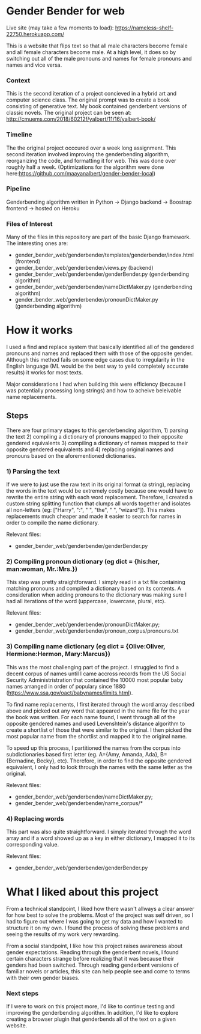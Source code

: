 # Gender Bender for web
Live site (may take a few moments to load): https://nameless-shelf-22750.herokuapp.com/

This is a website that flips text so that all male characters become female and all female characters become male. At a high level, it does so by switching out all of the male pronouns and names for female pronouns and names and vice versa. 

### Context
This is the second iteration of a project concieved in a hybrid art and computer science class. The original prompt was to create a book consisting of generative text. My book contained genderbent versions of classic novels. The original project can be seen at: http://cmuems.com/2018/60212f/yalbert/11/16/yalbert-book/

### Timeline
The the original project occcured over a week long assignment. This second iteration involved improving the genderbending algorithm, reorganizing the code, and formatting it for web. This was done over roughly half a week. (Optimizations for the algorithm were done here:https://github.com/maayanalbert/gender-bender-local)

### Pipeline
Genderbending algorithm written in Python -> Django backend -> Boostrap frontend -> hosted on Heroku

### Files of Interest
Many of the files in this repository are part of the basic Django framework. The interesting ones are:
- gender_bender_web/genderbender/templates/genderbender/index.html (frontend)
- gender_bender_web/genderbender/views.py (backend)
- gender_bender_web/genderbender/genderBender.py (genderbending algorithm)
- gender_bender_web/genderbender/nameDictMaker.py (genderbending algorithm)
- gender_bender_web/genderbender/pronounDictMaker.py (genderbending algorithm)

# How it works
I used a find and replace system that basically identified all of the gendered pronouns and names and replaced them with those of the opposite gender. Although this method fails on some edge cases due to irregularity in the English language (ML would be the best way to yeild completely accurate results) it works for most texts.

Major considerations I had when building this were efficiency (because I was potentially processing long strings) and how to acheive beleivable name replacements. 

## Steps
There are four primary stages to this genderbending algorithm, 1) parsing the text 2) compiling a dictionary of pronouns mapped to their opposite gendered equivalents 3) compiling a dictionary of names mapped to their opposite gendered equivalents and 4) replacing original names and pronouns based on the aforementioned dictionaries.

### 1) Parsing the text
If we were to just use the raw text in its original format (a string), replacing the words in the text would be extremely costly because one would have to rewrite the entire string with each word replacement. Therefore, I created a custom string splitting function that clumps all words together and isolates all non-letters (eg: ["Harry", ":", " ", "the", " ", "wizard"]). This makes replacements much cheaper and made it easier to search for names in order to compile the name dictionary.

Relevant files: 
- gender_bender_web/genderbender/genderBender.py

### 2) Compiling pronoun dictionary (eg dict = {his:her, man:woman, Mr.:Mrs.})
This step was pretty straightforward. I simply read in a txt file containing matching pronouns and compiled a dictionary based on its contents. A consideration when adding pronouns to the dictionary was making sure I had all iterations of the word (uppercase, lowercase, plural, etc). 

Relevant files: 
- gender_bender_web/genderbender/pronounDictMaker.py; 
- gender_bender_web/genderbender/pronoun_corpus/pronouns.txt

### 3) Compiling name dictionary (eg dict = {Olive:Oliver, Hermione:Hermon, Mary:Marcus})
This was the most challenging part of the project. I struggled to find a decent corpus of names until I came accross records from the US Social Security Administristration that contained the 10000 most popular baby names arranged in order of populary since 1880 (https://www.ssa.gov/oact/babynames/limits.html).

To find name replacements, I first iterated through the word array described above and picked out any word that appeared in the name file for the year the book was written. For each name found, I went through all of the opposite gendered names and used Levenshtein's distance algorithm to create a shortlist of those that were similar to the original. I then picked the most popular name from the shortlist and mapped it to the original name.

To speed up this process, I partitioned the names from the corpus into subdictionaries based first letter (eg. A={Amy, Amanda, Ada}, B={Bernadine, Becky}, etc). Therefore, in order to find the opposite gendered equivalent, I only had to look through the names with the same letter as the original.

Relevant files: 
- gender_bender_web/genderbender/nameDictMaker.py; 
- gender_bender_web/genderbender/name_corpus/*

### 4) Replacing words
This part was also quite straightforward. I simply iterated through the word array and if a word showed up as a key in either dictionary, I mapped it to its corresponding value.

Relevant files:
- gender_bender_web/genderbender/genderBender.py


# What I liked about this project
From a technical standpoint, I liked how there wasn't allways a clear answer for how best to solve the problems. Most of the project was self driven, so I had to figure out where I was going to get my data and how I wanted to structure it on my own. I found the process of solving these problems and seeing the results of my work very rewarding.

From a social standpoint, I like how this project raises awareness about gender expectations. Reading through the genderbent novels, I found certain characters strange before realizing that it was because their genders had been switched. Through reading genderbent versions of familiar novels or articles, this site can help people see and come to terms with their own gender biases.

### Next steps
If I were to work on this project more, I'd like to continue testing and improving the genderbending algorithm. In addition, I'd like to explore creating a browser plugin that genderbends all of the text on a given website. 
